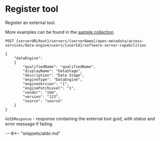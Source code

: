 <!-- SPDX-License-Identifier: CC-BY-4.0 -->
<!-- Copyright Contributors to the ODPi Egeria project. -->

# Register tool

Register an external tool.

More examples can be found in the
[sample collection](../../../docs/samples/collections/DataEngine-process_endpoints.postman_collection.json)

```
POST {serverURLRoot}/servers/{serverName}/open-metadata/access-services/data-engine/users/{userId}/software-server-capabilities

{
	"dataEngine": 
	{
	    "qualifiedName": "qualifiedName",
        "displayName": "DataStage",
        "description": "Data Stage",
        "engineType": "DataEngine",
        "engineVersion": "1",
        "enginePatchLevel": "1",
        "vendor": "ibm",
        "version": "123",
        "source": "source"
	}
}
```

`GUIDResponse` - response containing the external tool guid, with status and error message if failing.


---8<-- "snippets/abbr.md"